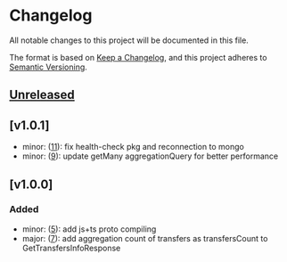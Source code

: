 # Changelog

All notable changes to this project will be documented in this file.

The format is based on [Keep a Changelog](https://keepachangelog.com/en/1.0.0/),
and this project adheres to [Semantic Versioning](https://semver.org/spec/v2.0.0.html).

## [Unreleased]

## [v1.0.1]
- minor: ([11](https://github.com/meateam/dropbox-service/issues/11)): fix health-check pkg and reconnection to mongo
- minor: ([9](https://github.com/meateam/dropbox-service/pull/9)): update getMany aggregationQuery for better performance

## [v1.0.0]

### Added

- minor: ([5](https://github.com/meateam/dropbox-service/pull/5)): add js+ts proto compiling
- major: ([7](https://github.com/meateam/dropbox-service/pull/7)): add aggregation count of transfers as transfersCount to GetTransfersInfoResponse

[unreleased]: https://github.com/meateam/dropbox-service/compare/master...develop
[v21.0.1]: https://github.com/meateam/dropbox-service/compare/v1.0.0...v1.0.1
